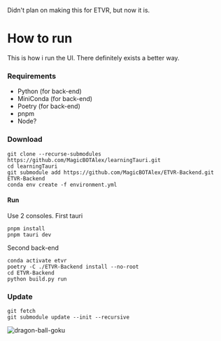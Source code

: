 Didn't plan on making this for ETVR, but now it is.

# How to run
This is how i run the UI. There definitely exists a better way.
### Requirements
- Python (for back-end)
- MiniConda (for back-end)
- Poetry (for back-end)
- pnpm
- Node?

### Download
```
git clone --recurse-submodules https://github.com/MagicBOTAlex/learningTauri.git
cd learningTauri
git submodule add https://github.com/MagicBOTAlex/ETVR-Backend.git ETVR-Backend
conda env create -f environment.yml
```
#### Run
Use 2 consoles. 
First tauri
```
pnpm install
pnpm tauri dev
```
Second back-end
```
conda activate etvr
poetry -C ./ETVR-Backend install --no-root
cd ETVR-Backend
python build.py run
```

### Update
```
git fetch
git submodule update --init --recursive
```


![dragon-ball-goku](https://github.com/user-attachments/assets/60984fb0-7a5c-4335-bc15-998c5a0d8c22)
